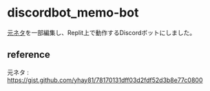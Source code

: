 # discordbot_memo-bot

[元ネタ](https://gist.github.com/yhay81/78170131dff03d2fdf52d3b8e77c0800)を一部編集し、Replit上で動作するDiscordボットにしました。

## reference

元ネタ : https://gist.github.com/yhay81/78170131dff03d2fdf52d3b8e77c0800
